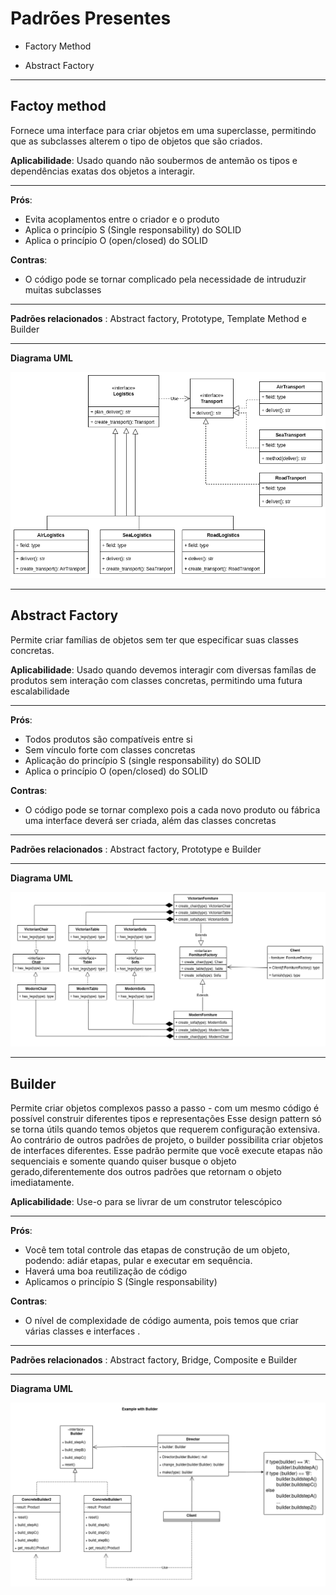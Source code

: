 
# Padrões Presentes

- Factory Method

- Abstract Factory

<hr>

## Factoy method

Fornece uma interface para criar objetos em uma superclasse, permitindo que as subclasses alterem o tipo de objetos que são criados.

**Aplicabilidade**: Usado quando não soubermos de antemão os tipos e dependências exatas dos objetos a interagir.

<hr>

**Prós**:

- Evita acoplamentos entre o criador e o produto
- Aplica o princípio S (Single responsability) do SOLID
- Aplica o princípio O (open/closed) do SOLID

**Contras**:

- O código pode se tornar complicado pela necessidade de intruduzir muitas subclasses

<hr>

**Padrões relacionados** : Abstract factory, Prototype, Template Method e Builder

<hr>

**Diagrama UML**

!['factory_method'](/creational/factory_method/factory.png)

<hr>

## Abstract Factory

Permite criar famílias de objetos sem ter que especificar suas classes concretas.

**Aplicabilidade**: Usado quando devemos interagir com diversas famílas de produtos sem interação com classes concretas, permitindo uma futura escalabilidade

<hr>

**Prós**:

- Todos produtos são compatíveis entre si
- Sem vínculo forte com classes concretas
- Aplicação do princípio S (single responsability) do SOLID
- Aplica o princípio O (open/closed) do SOLID

**Contras**:

- O código pode se tornar complexo pois a cada novo produto ou fábrica uma interface deverá ser criada, além das classes concretas

<hr>

**Padrões relacionados** : Abstract factory, Prototype e Builder

<hr>

**Diagrama UML**

!['abs_method'](/creational/abstract_factory/abs_factory.png)

<hr>

## Builder

Permite criar objetos complexos passo a passo - com um mesmo código é possível construir diferentes tipos e representações
Esse design pattern só se torna útils quando temos objetos que requerem configuração extensiva.
Ao contrário de outros padrões de projeto, o builder possibilita criar objetos de interfaces diferentes.
Esse padrão permite que você execute etapas não sequenciais e somente quando quiser busque o objeto gerado,diferentemente dos outros padrões que retornam o objeto imediatamente.

**Aplicabilidade**:  Use-o para se livrar de um construtor telescópico

<hr>

**Prós**:

- Você tem total controle das etapas de construção de um objeto, podendo: adiár etapas, pular e executar em sequência.
- Haverá uma boa reutilização de código
- Aplicamos o princípio S (Single responsability)

**Contras**:

- O nível de complexidade de código aumenta, pois temos que criar várias classes e interfaces .

<hr>

**Padrões relacionados** : Abstract factory, Bridge, Composite e Builder

<hr>

**Diagrama UML**

!['abs_method'](/creational/builder/with_builder.png)